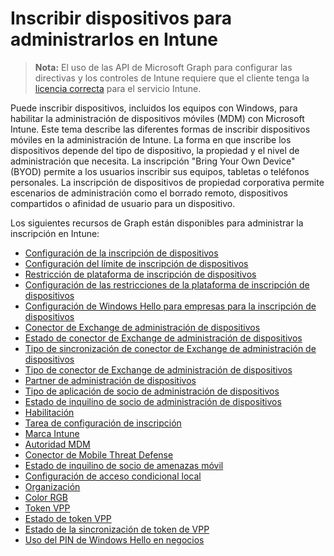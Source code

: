 # <a name="enroll-devices-for-management-in-intune"></a>Inscribir dispositivos para administrarlos en Intune

> **Nota:** El uso de las API de Microsoft Graph para configurar las directivas y los controles de Intune requiere que el cliente tenga la [licencia correcta](https://www.microsoft.com/en-us/cloud-platform/microsoft-intune-pricing) para el servicio Intune.

Puede inscribir dispositivos, incluidos los equipos con Windows, para habilitar la administración de dispositivos móviles (MDM) con Microsoft Intune. Este tema describe las diferentes formas de inscribir dispositivos móviles en la administración de Intune. La forma en que inscribe los dispositivos depende del tipo de dispositivo, la propiedad y el nivel de administración que necesita. La inscripción "Bring Your Own Device" (BYOD) permite a los usuarios inscribir sus equipos, tabletas o teléfonos personales. La inscripción de dispositivos de propiedad corporativa permite escenarios de administración como el borrado remoto, dispositivos compartidos o afinidad de usuario para un dispositivo.

Los siguientes recursos de Graph están disponibles para administrar la inscripción en Intune:

- [Configuración de la inscripción de dispositivos](intune_onboarding_deviceenrollmentconfiguration.md)
- [Configuración del límite de inscripción de dispositivos](intune_onboarding_deviceenrollmentlimitconfiguration.md)
- [Restricción de plataforma de inscripción de dispositivos](intune_onboarding_deviceenrollmentplatformrestriction.md)
- [Configuración de las restricciones de la plataforma de inscripción de dispositivos](intune_onboarding_deviceenrollmentplatformrestrictionsconfiguration.md)
- [Configuración de Windows Hello para empresas para la inscripción de dispositivos](intune_onboarding_deviceenrollmentwindowshelloforbusinessconfiguration.md)
- [Conector de Exchange de administración de dispositivos](intune_onboarding_devicemanagementexchangeconnector.md)
- [Estado de conector de Exchange de administración de dispositivos](intune_onboarding_devicemanagementexchangeconnectorstatus.md)
- [Tipo de sincronización de conector de Exchange de administración de dispositivos](intune_onboarding_devicemanagementexchangeconnectorsynctype.md)
- [Tipo de conector de Exchange de administración de dispositivos](intune_onboarding_devicemanagementexchangeconnectortype.md)
- [Partner de administración de dispositivos](intune_onboarding_devicemanagementpartner.md)
- [Tipo de aplicación de socio de administración de dispositivos](intune_onboarding_devicemanagementpartnerapptype.md)
- [Estado de inquilino de socio de administración de dispositivos](intune_onboarding_devicemanagementpartnertenantstate.md)
- [Habilitación](intune_onboarding_enablement.md)
- [Tarea de configuración de inscripción](intune_onboarding_enrollmentconfigurationassignment.md)
- [Marca Intune](intune_onboarding_intunebrand.md)
- [Autoridad MDM](intune_onboarding_mdmauthority.md)
- [Conector de Mobile Threat Defense](intune_onboarding_mobilethreatdefenseconnector.md)
- [Estado de inquilino de socio de amenazas móvil](intune_onboarding_mobilethreatpartnertenantstate.md)
- [Configuración de acceso condicional local](intune_onboarding_onpremisesconditionalaccesssettings.md)
- [Organización](intune_onboarding_organization.md)
- [Color RGB](intune_onboarding_rgbcolor.md)
- [Token VPP](intune_onboarding_vpptoken.md)
- [Estado de token VPP](intune_onboarding_vpptokenstate.md)
- [Estado de la sincronización de token de VPP](intune_onboarding_vpptokensyncstatus.md)
- [Uso del PIN de Windows Hello en negocios](intune_onboarding_windowshelloforbusinesspinusage.md)
